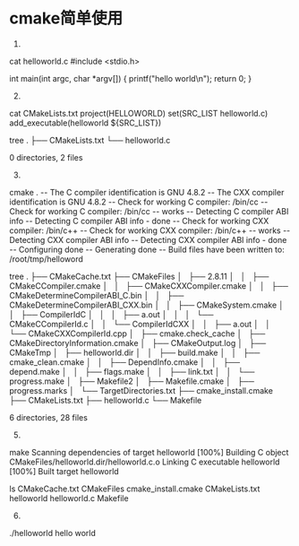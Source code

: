 cmake简单使用
===

1. 
cat helloworld.c 
#include <stdio.h>

int main(int argc, char *argv[])
{
  printf("hello world\n");
  return 0;
}


2. 
cat CMakeLists.txt 
project(HELLOWORLD)
set(SRC_LIST helloworld.c)
add_executable(helloworld ${SRC_LIST})


tree 
.
├── CMakeLists.txt
└── helloworld.c

0 directories, 2 files



3. 

cmake  .
-- The C compiler identification is GNU 4.8.2
-- The CXX compiler identification is GNU 4.8.2
-- Check for working C compiler: /bin/cc
-- Check for working C compiler: /bin/cc -- works
-- Detecting C compiler ABI info
-- Detecting C compiler ABI info - done
-- Check for working CXX compiler: /bin/c++
-- Check for working CXX compiler: /bin/c++ -- works
-- Detecting CXX compiler ABI info
-- Detecting CXX compiler ABI info - done
-- Configuring done
-- Generating done
-- Build files have been written to: /root/tmp/helloword


tree 
.
├── CMakeCache.txt
├── CMakeFiles
│   ├── 2.8.11
│   │   ├── CMakeCCompiler.cmake
│   │   ├── CMakeCXXCompiler.cmake
│   │   ├── CMakeDetermineCompilerABI_C.bin
│   │   ├── CMakeDetermineCompilerABI_CXX.bin
│   │   ├── CMakeSystem.cmake
│   │   ├── CompilerIdC
│   │   │   ├── a.out
│   │   │   └── CMakeCCompilerId.c
│   │   └── CompilerIdCXX
│   │       ├── a.out
│   │       └── CMakeCXXCompilerId.cpp
│   ├── cmake.check_cache
│   ├── CMakeDirectoryInformation.cmake
│   ├── CMakeOutput.log
│   ├── CMakeTmp
│   ├── helloworld.dir
│   │   ├── build.make
│   │   ├── cmake_clean.cmake
│   │   ├── DependInfo.cmake
│   │   ├── depend.make
│   │   ├── flags.make
│   │   ├── link.txt
│   │   └── progress.make
│   ├── Makefile2
│   ├── Makefile.cmake
│   ├── progress.marks
│   └── TargetDirectories.txt
├── cmake_install.cmake
├── CMakeLists.txt
├── helloworld.c
└── Makefile

6 directories, 28 files


5.

make 
Scanning dependencies of target helloworld
[100%] Building C object CMakeFiles/helloworld.dir/helloworld.c.o
Linking C executable helloworld
[100%] Built target helloworld

ls
CMakeCache.txt  CMakeFiles  cmake_install.cmake  CMakeLists.txt  helloworld  helloworld.c  Makefile


6.
./helloworld 
hello world
